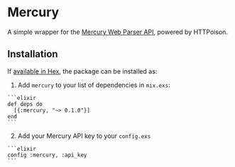 # Mercury

A simple wrapper for the [Mercury Web Parser API](https://mercury.postlight.com/web-parser/),
powered by HTTPoison.

## Installation

If [available in Hex](https://hex.pm/docs/publish), the package can be installed as:

  1. Add `mercury` to your list of dependencies in `mix.exs`:

    ```elixir
    def deps do
      [{:mercury, "~> 0.1.0"}]
    end
    ```

  2. Add your Mercury API key to your `config.exs`

    ```elixir
    config :mercury, :api_key
    ```

